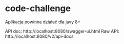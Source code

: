 # code-challenge

Aplikacja powinna działać dla javy 8+

API doc: http://localhost:8080/swagger-ui.html
Raw API: http://localhost:8080/v2/api-docs
